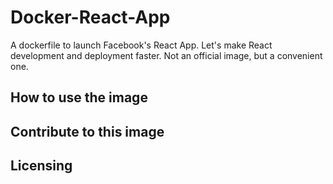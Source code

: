 # Docker-React-App
A dockerfile to launch Facebook's React App. Let's make React development and deployment faster.
Not an official image, but a convenient one.

## How to use the image

## Contribute to this image

## Licensing